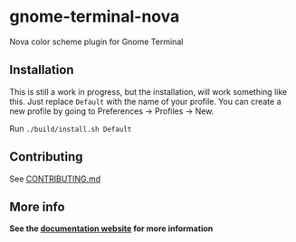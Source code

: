 # gnome-terminal-nova

Nova color scheme plugin for Gnome Terminal

## Installation

This is still a work in progress, but the installation, will work something like this. Just replace `Default` with the name of your profile. You can create a new profile by going to Preferences -> Profiles -> New.

Run `./build/install.sh Default`

## Contributing

See [CONTRIBUTING.md](CONTRIBUTING.md)

## More info

**See the [documentation website](https://trevordmiller.com/projects/nova) for more information**
